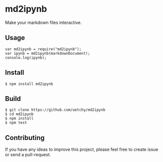 # md2ipynb

Make your markdown files interactive.

## Usage

```node
var md2ipynb = require("md2ipynb");
var ipynb = md2ipynb(markdownDocument);
console.log(ipynb);
```

## Install

```
$ npm install md2ipynb
```

## Build

```
$ git clone https://github.com/uetchy/md2ipynb
$ cd md2ipynb
$ npm install
$ npm test
```

## Contributing

If you have any ideas to improve this project, please feel free to create issue or send a pull-request.
